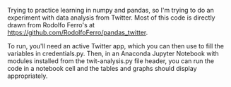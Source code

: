 Trying to practice learning in numpy and pandas, so I'm trying to do an
experiment with data analysis from Twitter. Most of this code is directly
drawn from Rodolfo Ferro's at https://github.com/RodolfoFerro/pandas_twitter.

To run, you'll need an active Twitter app, which you can then use to fill the
variables in credentials.py. Then, in an Anaconda Jupyter Notebook with modules installed from the twit-analysis.py file header, you can run the code in a
notebook cell and the tables and graphs should display appropriately.
